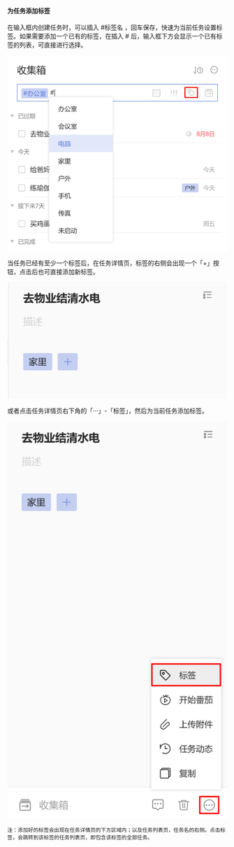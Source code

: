 #### 为任务添加标签

在输入框内创建任务时，可以插入 #标签名 ，回车保存，快速为当前任务设置标签。如果需要添加一个已有的标签，在插入 # 后，输入框下方会显示一个已有标签的列表，可直接进行选择。

![wintagtask1](../../images/Windows/tag/pasted%20image%200.png)

当任务已经有至少一个标签后，在任务详情页，标签的右侧会出现一个「+」按钮，点击后也可直接添加新标签。

![wintagtask2](../../images/Windows/tag/pasted%20image%200%201.png)

或者点击任务详情页右下角的「···」-「标签」，然后为当前任务添加标签。

![wintagtask3](../../images/Windows/tag/pasted%20image%200%202.png)

`注：添加好的标签会出现在任务详情页的下方区域内；以及任务列表页，任务名的右侧。点击标签，会跳转到该标签的任务列表页，即包含该标签的全部任务。`

